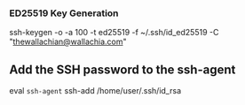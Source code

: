 ### ED25519 Key Generation
ssh-keygen -o -a 100 -t ed25519 -f ~/.ssh/id_ed25519 -C "thewallachian@wallachia.com"

## Add the SSH password to the ssh-agent
eval `ssh-agent`
ssh-add /home/user/.ssh/id_rsa

## 
